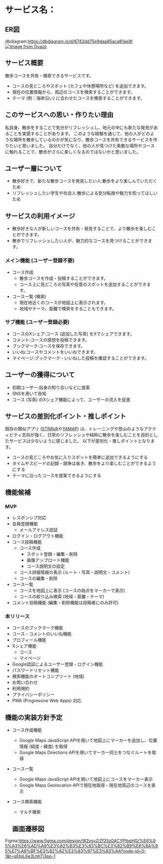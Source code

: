 # サービス名：

## ER図
dbdiagram:https://dbdiagram.io/d/6742dd75e9daa85aca81ae8f
[![Image from Gyazo](https://i.gyazo.com/5e316aed424bcaa57cca4a14f4ed9778.png)](https://gyazo.com/5e316aed424bcaa57cca4a14f4ed9778)

## サービス概要
散歩コースを共有・検索できるサービスです。
- コースの見どころやスポット (カフェや休憩場所など) を追加できます。
- 現在の位置情報から、周辺のコースを検索することができます。
- テーマ (例：海岸沿い) に合わせたコースを検索することができます。

## このサービスへの思い・作りたい理由
私自身、散歩をすることで気分がリフレッシュし、地元の中にも新たな発見があることを実感することがあります。
このような経験を通じて、他の人がどのような場所を散歩しているのかが気になり、散歩コースを共有できるサービスを作りたいと思いました。
自分だけでなく、他の人が見つけた素敵な場所やコースに触れることで、散歩がさらに楽しくなるのではないかと思いました。

## ユーザー層について
- 散歩好きで、新たな散歩コースを発見したい人:散歩をより楽しんでいただくため
- リフレッシュしたい学生や社会人:散歩による気分転換や魅力を知ってほしいため

## サービスの利用イメージ
- 散歩好きな人が新しいコースを共有・発見することで、より散歩を楽しむことができます。
- 散歩でリフレッシュしたい人が、魅力的なコースを見つけることができます。

### メイン機能 (ユーザー登録不要)
- コース作成
  - 散歩コースを作成・投稿することができます。
  - コース上に見どころの写真や任意のスポットを追加することができます。
- コース一覧 (検索)
  - 現在地近くのコースが地図上に表示されます。
  - 地域やテーマ、距離で検索をすることもできます。

### サブ機能 (ユーザー登録必要)
- コースのXシェア:コース (追加した写真) をXでシェアできます。
- コメント:コースの感想を投稿できます。
- ブックマーク:コースを保存できます。
- いいね:コースやコメントをいいねできます。
- マイページ:ブックマーク・いいねした投稿を確認することができます。

## ユーザーの獲得について
- 初期ユーザー:自身の知り合いなどに提案
- SNSを用いて告知
- コース (写真) のXシェア機能によって、ユーザーの流入を促進

## サービスの差別化ポイント・推しポイント
既存の類似アプリ ([STRAVA](https://www.strava.com/)や[YAMAP](https://yamap.com/)) は、トレーニングや登山のようなアクティビティ志向が強く、日常のリフレッシュや純粋に散歩を楽しむことを目的としたサービスは少ないように感じました。
以下が差別化・推しポイントとなります。
- コースの見どころやお気に入りスポットを簡単に追加できるようにする
- タイムやスピードの記録・競争は省き、散歩をより楽しむことができるようにする
- テーマに沿ったコースを提案できるようにする

## 機能候補
### MVP
- レスポンシブ対応
- 会員登録機能
  - メールアドレス認証
- ログイン・ログアウト機能
- コース投稿機能
  - コース作成
    - スポット登録・編集・削除
    - 画像アップロード機能
    - コース説明文の設定
  - コース詳細情報の表示 (ルート・写真・説明文・コメント)
  - コースの編集・削除
- コース一覧
  - コースを地図上に表示 (コースの始点をマーカーで表示)
  - コースの絞り込み検索 (地域・距離・テーマ)
- コメント投稿機能 (編集・削除機能は投稿者にのみ許可)

### 本リリース
- コースのブックマーク機能
- コース・コメントのいいね機能
- プロフィール機能
- Xシェア機能
  - コース
  - マイページ
- Google認証によるユーザー登録・ログイン機能
- パスワードリセット機能
- 検索機能のオートコンプリート (地域)
- お問い合わせ
- 利用規約
- プライバシーポリシー
- PWA (Progressive Web Apps) 対応

## 機能の実装方針予定
- コース作成機能
  - Google Maps JavaScript APIを用いて地図上にマーカーを追加し、位置情報 (経度・緯度) を取得
  - Google Maps Directions APIを用いてマーカー同士をつなぐルートを取得
- コース一覧
  - Google Maps JavaScript APIを用いて地図上にコースをマーカー表示
  - Google Maps Geolocation APIで現在地取得・現在地周辺のコースを表示
- コース検索機能
  - マルチ検索

  ## 画面遷移図
Figma:https://www.figma.com/design/W2xsyZjZf25z0ACYPlbqHG/%E6%95%A3%E6%AD%A9%E3%82%B3%E3%83%BC%E3%82%B9%E6%8A%95%E7%A8%BF%E3%82%A2%E3%83%97%E3%83%AA?node-id=0-1&t=gEtpL6e3LhhTj3po-1